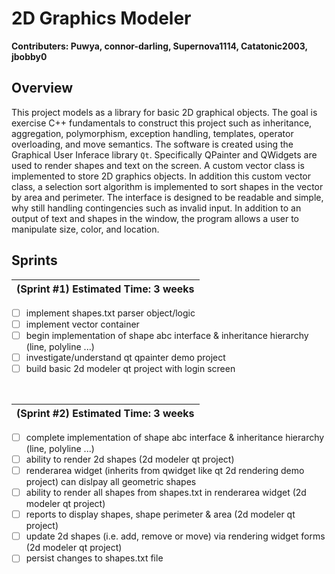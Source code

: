 # 2D Graphics Modeler

__Contributers: Puwya, connor-darling, Supernova1114, Catatonic2003, jbobby0__

## Overview 
This project models as a library for basic 2D graphical objects.
The goal is exercise C++ fundamentals to construct this project
such as inheritance, aggregation, polymorphism, exception handling,
templates, operator overloading, and move semantics. The software 
is created using the Graphical User Inferace library `Qt`. 
Specifically QPainter and QWidgets are used to render shapes 
and text on the screen. A custom vector class is implemented to 
store 2D graphics objects. In addition this custom vector class,
a selection sort algorithm is implemented to sort shapes in the 
vector by area and perimeter. The interface is designed to be readable
and simple, why still handling contingencies such as invalid input.
In addition to an output of text and shapes in the window, the program
allows a user to manipulate size, color, and location.

## Sprints

  | (Sprint #1) Estimated Time: 3 weeks |
  | :---------------------------------: |
- [ ] implement shapes.txt parser object/logic  
- [ ] implement vector container 
- [ ] begin implementation of shape abc interface & inheritance hierarchy (line, polyline ...) 
- [ ] investigate/understand qt qpainter demo project 
- [ ] build basic 2d modeler qt project with login screen 
  
<br/>

  | (Sprint #2) Estimated Time: 3 weeks |
  | :---------------------------------: |
- [ ] complete implementation of shape abc interface & inheritance hierarchy (line, polyline ...)
- [ ] ability to render 2d shapes (2d modeler qt project)
- [ ] renderarea widget (inherits from qwidget like qt 2d rendering demo project) can dislpay all geometric shapes
- [ ] ability to render all shapes from shapes.txt in renderarea widget (2d modeler qt project)
- [ ] reports to display shapes, shape perimeter & area (2d modeler qt project)
- [ ] update 2d shapes (i.e. add, remove or move) via rendering widget forms (2d modeler qt project)
- [ ] persist changes to shapes.txt file
